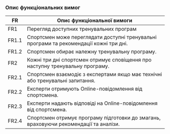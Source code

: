 ### Опис функціональних вимог

| FR | Опис функціональної вимоги | 
|---------------------|---------------------|
| FR1       | Перегляд доступних тренувальних програм      | 
| FR1.1       | Спортсмен може переглядати доступні тренувальні програми та рекомендації кожні три дні.       |
| FR1.2       | Спортсмен обирає належну тренувальну програму.                                                            |
| FR2       | Кожні три дні спортсмен отримує сповіщення про наступну тренувальну програму.|
| FR2.1       | Спортсмен взаємодіє з експертами якщо має технічні або тренувальні запитання.                                                                                                  |
| FR2.2       | Експерти отримують Online-повідомлення від спортсмена.                                                                                                         |
| FR2.3       | Експерти надають відповіді на Online-повідомлення від спортсмена.                                 |
| FR2.4       | Спортсмен отримує програму підготовки до змагань, враховуючи рекомендації та аналізи.                                                                            |
 
